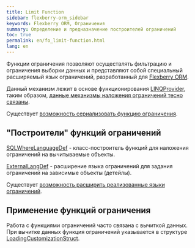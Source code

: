 ```yaml
---
title: Limit Function
sidebar: flexberry-orm_sidebar
keywords: Flexberry ORM, Ограничения
summary: Определение и предназначение построителей ограничений
toc: true
permalink: en/fo_limit-function.html
lang: en
---
```


Функции ограничения позволяют осуществлять фильтрацию и ограничения выборки данных и представляют собой специальный расширяемый язык ограничений, разработанный для [Flexberry ORM](fo_flexberry-orm.html).

Данный механизм лежит в основе функционирования [LINQProvider](fo_linq-provider.html), таким образом, [данные механизмы наложения ограничений тесно связаны](fo_limitation.html).

Существует [возможность сериализовать функцию ограничения](fo_limit-function-serialization.html). 

## "Построители" функций ограничений

[SQLWhereLanguageDef](fo_function-list.html) - класс-построитель функций для наложения ограничений на вычитываемые объекты.

[ExternalLangDef](fo_external-lang-def.html) - расширение языка ограничений для задания ограничений на зависимые объекты (детейлы).

Существует [возможность расширить реализованные языки ограничений](fo_using-languagedef.html).

## Применение функций ограничения

Работа с функциями ограничений часто связана с вычиткой данных. При вычитке данных функция ограничений указывается в структуре [LoadingCustomizationStruct](fo_loading-customization-struct.html).
